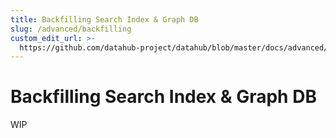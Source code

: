 ```yaml
---
title: Backfilling Search Index & Graph DB
slug: /advanced/backfilling
custom_edit_url: >-
  https://github.com/datahub-project/datahub/blob/master/docs/advanced/backfilling.md
---
```


# Backfilling Search Index & Graph DB

WIP
